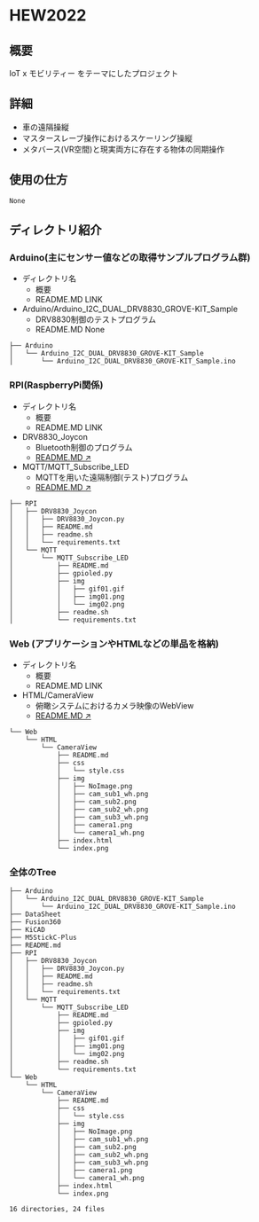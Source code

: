 # HEW2022

## 概要

IoT x モビリティー をテーマにしたプロジェクト


## 詳細

- 車の遠隔操縦
- マスタースレーブ操作におけるスケーリング操縦
- メタバース(VR空間)と現実両方に存在する物体の同期操作




## 使用の仕方

    None

## ディレクトリ紹介

### Arduino(主にセンサー値などの取得サンプルプログラム群)

- ディレクトリ名
    - 概要
    - README.MD LINK
- Arduino/Arduino_I2C_DUAL_DRV8830_GROVE-KIT_Sample
    - DRV8830制御のテストプログラム
    - README.MD None

```bash:
├── Arduino
│   └── Arduino_I2C_DUAL_DRV8830_GROVE-KIT_Sample
│       └── Arduino_I2C_DUAL_DRV8830_GROVE-KIT_Sample.ino
```

### RPI(RaspberryPi関係)

- ディレクトリ名
    - 概要
    - README.MD LINK
- DRV8830_Joycon
    - Bluetooth制御のプログラム
    - [README.MD ↗︎](./RPI/DRV8830_Joycon/README.md)
- MQTT/MQTT_Subscribe_LED
    - MQTTを用いた遠隔制御(テスト)プログラム
    - [README.MD ↗︎](./RPI/MQTT/MQTT_Subscribe_LED/README.md)

```bash:
├── RPI
│   ├── DRV8830_Joycon
│   │   ├── DRV8830_Joycon.py
│   │   ├── README.md
│   │   ├── readme.sh
│   │   └── requirements.txt
│   └── MQTT
│       └── MQTT_Subscribe_LED
│           ├── README.md
│           ├── gpioled.py
│           ├── img
│           │   ├── gif01.gif
│           │   ├── img01.png
│           │   └── img02.png
│           ├── readme.sh
│           └── requirements.txt
```


### Web (アプリケーションやHTMLなどの単品を格納)

- ディレクトリ名
    - 概要
    - README.MD LINK
- HTML/CameraView
    - 俯瞰システムにおけるカメラ映像のWebView
    - [README.MD ↗︎](./Web/HTML/CameraView/README.md)



```bash:
└── Web
    └── HTML
        └── CameraView
            ├── README.md
            ├── css
            │   └── style.css
            ├── img
            │   ├── NoImage.png
            │   ├── cam_sub1_wh.png
            │   ├── cam_sub2.png
            │   ├── cam_sub2_wh.png
            │   ├── cam_sub3_wh.png
            │   ├── camera1.png
            │   └── camera1_wh.png
            ├── index.html
            └── index.png
```

### 全体のTree

```bash:
├── Arduino
│   └── Arduino_I2C_DUAL_DRV8830_GROVE-KIT_Sample
│       └── Arduino_I2C_DUAL_DRV8830_GROVE-KIT_Sample.ino
├── DataSheet
├── Fusion360
├── KiCAD
├── M5StickC-Plus
├── README.md
├── RPI
│   ├── DRV8830_Joycon
│   │   ├── DRV8830_Joycon.py
│   │   ├── README.md
│   │   ├── readme.sh
│   │   └── requirements.txt
│   └── MQTT
│       └── MQTT_Subscribe_LED
│           ├── README.md
│           ├── gpioled.py
│           ├── img
│           │   ├── gif01.gif
│           │   ├── img01.png
│           │   └── img02.png
│           ├── readme.sh
│           └── requirements.txt
└── Web
    └── HTML
        └── CameraView
            ├── README.md
            ├── css
            │   └── style.css
            ├── img
            │   ├── NoImage.png
            │   ├── cam_sub1_wh.png
            │   ├── cam_sub2.png
            │   ├── cam_sub2_wh.png
            │   ├── cam_sub3_wh.png
            │   ├── camera1.png
            │   └── camera1_wh.png
            ├── index.html
            └── index.png

16 directories, 24 files
```